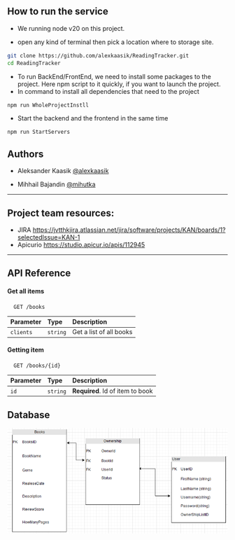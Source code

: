 ## How to run the service
- We running node v20 on this project.

- open any kind of terminal then pick a location where to storage site.
```sh
git clone https://github.com/alexkaasik/ReadingTracker.git
cd ReadingTracker

```
- To run BackEnd/FrontEnd, we need to install some packages to the project. Here npm script to it quickly, if you want to launch the project.
- In command to install all dependencies that need to the project
```sh
npm run WholeProjectInstll
```

- Start the backend and the frontend in the same time
```sh
npm run StartServers
```

## Authors

- Aleksander Kaasik  [@alexkaasik](https://www.github.com/alexkaasik)

- Mihhail Bajandin  [@mihutka](https://github.com/mihutka)

------------------------------------------------------
## Project team resources:
- JIRA https://jvtthkjira.atlassian.net/jira/software/projects/KAN/boards/1?selectedIssue=KAN-1
- Apicurio https://studio.apicur.io/apis/112945
------------------------------------------------------

## API Reference

#### Get all items

```http
  GET /books
```

| Parameter | Type     | Description                |
| :-------- | :------- | :------------------------- |
| `clients` | `string` | Get a list of all books |

#### Getting item

```http
  GET /books/{id}
```

| Parameter | Type     | Description                       |
| :-------- | :------- | :-------------------------------- |
| `id`      | `string` | **Required**. Id of item to book |

## Database
![image](https://raw.githubusercontent.com/alexkaasik/ReadingTracker/refs/heads/AleksanderKaasik/image.png)
